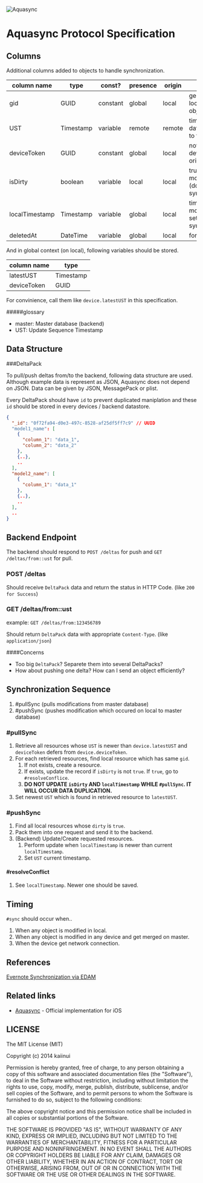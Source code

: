 ![Aquasync](https://dl.dropboxusercontent.com/u/7817937/_github/aquamarine/aquasync_logo.png)

Aquasync Protocol Specification
===

Columns
---

Additional columns added to objects to handle synchronization.

|column name   |type     |const?  |presence |origin |description|
|--------------|---------|--------|---------|-------|-----------|
|gid           |GUID     |constant|global   |local  |generated locally when object created|
|UST           |Timestamp|variable|remote   |remote |time when the data get merged to the master|
|deviceToken   |GUID     |constant|global   |local  |notate which device is the origin of the data|
|isDirty       |boolean  |variable|local    |local  |true when modified/created (do not set while synchronization)|
|localTimestamp|Timestamp|variable|global   |local  |time when last modified (do not set while synchronization)|
|deletedAt     |DateTime |variable|global   |local  |for soft deletion|

And in global context (on local), following variables should be stored.

|column name   |type     |
|--------------|---------|
|latestUST     |Timestamp|
|deviceToken   |GUID     |

For convinience, call them like `device.latestUST` in this specification.

#####glossary

- master: Master database (backend)
- UST: Update Sequence Timestamp

Data Structure
---

###DeltaPack

To pull/push deltas from/to the backend, following data structure are used. Although example data is represent as JSON, Aquasync does not depend on JSON. Data can be given by JSON, MessagePack or plist.

Every DeltaPack should have `id` to prevent duplicated maniplation and these `id` should be stored in every devices / backend datastore.

```json
{
  "_id": "0f72fa94-d0e3-497c-8528-af25df5ff7c9" // UUID
  "model1_name": [
    {
      "column_1": "data_1",
      "column_2": "data_2"
    },
    {..},
    ..
  ],
  "model2_name": [
    {
      "column_1": "data_1"
    },
    {..},
    ..
  ],
  ..
}
```

Backend Endpoint
---

The backend should respond to `POST /deltas` for push and `GET /deltas/from::ust` for pull.

### POST /deltas

Should receive `DeltaPack` data and return the status in HTTP Code. (like `200 for Success`)

### GET /deltas/from::ust

example: `GET /deltas/from:123456789`

Should return `DeltaPack` data with appropriate `Content-Type`. (like `application/json`)

####Concerns

- Too big `DeltaPack`? Separete them into several DeltaPacks?
- How about pushing one delta? How can I send an object efficiently?

Synchronization Sequence
---

1. #pullSync (pulls modifications from master database)
2. #pushSync (pushes modification which occured on local to master database)

### \#pullSync

1. Retrieve all resources whose `UST` is newer than `device.latestUST` and `deviceToken` defers from `device.deviceToken`.
2. For each retrieved resources, find local resource which has same `gid`.
     1. If not exists, create a resource.
     2. If exists, update the record if `isDirty` is not `true`. If `true`, go to `#resolveConflice`.
     3. **DO NOT UPDATE `isDirty` AND `localTimestamp` WHILE `#pullSync`. IT WILL OCCUR DATA DUPLICATION.**
3. Set newest `UST` which is found in retrieved resource to `latestUST`.

### \#pushSync

1. Find all local resources whose `dirty` is `true`.
2. Pack them into one request and send it to the backend.
3. (Backend) Update/Create requested resources.
     1. Perform update when `localTimestamp` is newer than current `localTimestamp`.
     2. Set `UST` current timestamp.

#### \#resolveConflict

1. See `localTimestamp`. Newer one should be saved.
 
Timing
---

`#sync` should occur when..

1. When any object is modified in local.
2. When any object is modified in any device and get merged on master.
3. When the device get network connection.

References
--

[Evernote Synchronization via EDAM](https://dev.evernote.com/media/pdf/edam-sync.pdf)

Related links
---

- [Aquasync](https://github.com/AQAquamarine/Aquasync) - Official implementation for iOS

LICENSE
---

The MIT License (MIT)

Copyright (c) 2014 kaiinui

Permission is hereby granted, free of charge, to any person obtaining a copy of this software and associated documentation files (the "Software"), to deal in the Software without restriction, including without limitation the rights to use, copy, modify, merge, publish, distribute, sublicense, and/or sell copies of the Software, and to permit persons to whom the Software is furnished to do so, subject to the following conditions:

The above copyright notice and this permission notice shall be included in all copies or substantial portions of the Software.

THE SOFTWARE IS PROVIDED "AS IS", WITHOUT WARRANTY OF ANY KIND, EXPRESS OR IMPLIED, INCLUDING BUT NOT LIMITED TO THE WARRANTIES OF MERCHANTABILITY, FITNESS FOR A PARTICULAR PURPOSE AND NONINFRINGEMENT. IN NO EVENT SHALL THE AUTHORS OR COPYRIGHT HOLDERS BE LIABLE FOR ANY CLAIM, DAMAGES OR OTHER LIABILITY, WHETHER IN AN ACTION OF CONTRACT, TORT OR OTHERWISE, ARISING FROM, OUT OF OR IN CONNECTION WITH THE SOFTWARE OR THE USE OR OTHER DEALINGS IN THE SOFTWARE.
